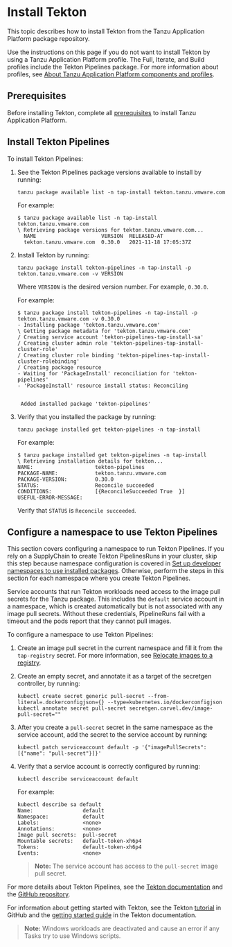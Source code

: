 # Install Tekton

This topic describes how to install Tekton from the Tanzu Application Platform package repository.

Use the instructions on this page if you do not want to install Tekton by using a
Tanzu Application Platform profile.
The Full, Iterate, and Build profiles include the Tekton Pipelines package.
For more information about profiles, see [About Tanzu Application Platform components and profiles](../about-package-profiles.html).


## <a id='prereqs'></a>Prerequisites

Before installing Tekton, complete all [prerequisites](../prerequisites.html) to install
Tanzu Application Platform.


## <a id='install-tekton-pipelines'></a> Install Tekton Pipelines

To install Tekton Pipelines:

1. See the Tekton Pipelines package versions available to install by running:

    ```console
    tanzu package available list -n tap-install tekton.tanzu.vmware.com
    ```

    For example:

    ```console
    $ tanzu package available list -n tap-install tekton.tanzu.vmware.com
    \ Retrieving package versions for tekton.tanzu.vmware.com...
      NAME                     VERSION  RELEASED-AT
      tekton.tanzu.vmware.com  0.30.0   2021-11-18 17:05:37Z
    ```

1. Install Tekton by running:

    ```console
    tanzu package install tekton-pipelines -n tap-install -p tekton.tanzu.vmware.com -v VERSION
    ```

    Where `VERSION` is the desired version number. For example, `0.30.0`.

    For example:

    ```console
    $ tanzu package install tekton-pipelines -n tap-install -p tekton.tanzu.vmware.com -v 0.30.0
    - Installing package 'tekton.tanzu.vmware.com'
    \ Getting package metadata for 'tekton.tanzu.vmware.com'
    / Creating service account 'tekton-pipelines-tap-install-sa'
    / Creating cluster admin role 'tekton-pipelines-tap-install-cluster-role'
    / Creating cluster role binding 'tekton-pipelines-tap-install-cluster-rolebinding'
    / Creating package resource
    - Waiting for 'PackageInstall' reconciliation for 'tekton-pipelines'
    - 'PackageInstall' resource install status: Reconciling


     Added installed package 'tekton-pipelines'
    ```

1. Verify that you installed the package by running:

    ```console
    tanzu package installed get tekton-pipelines -n tap-install
    ```

    For example:

    ```console
    $ tanzu package installed get tekton-pipelines -n tap-install
    \ Retrieving installation details for tekton...
    NAME:                    tekton-pipelines
    PACKAGE-NAME:            tekton.tanzu.vmware.com
    PACKAGE-VERSION:         0.30.0
    STATUS:                  Reconcile succeeded
    CONDITIONS:              [{ReconcileSucceeded True  }]
    USEFUL-ERROR-MESSAGE:
    ```

    Verify that `STATUS` is `Reconcile succeeded`.


## <a id='config-namespace'></a> Configure a namespace to use Tekton Pipelines

This section covers configuring a namespace to run Tekton Pipelines.
If you rely on a SupplyChain to create Tekton PipelinesRuns in your cluster, skip this step because
namespace configuration is covered in [Set up developer namespaces to use installed packages](#setup).
Otherwise, perform the steps in this section for each namespace where you create Tekton Pipelines.

Service accounts that run Tekton workloads need access to the image pull secrets for the Tanzu package.
This includes the `default` service account in a namespace, which is created automatically but is
not associated with any image pull secrets.
Without these credentials, PipelineRuns fail with a timeout and the pods report that they cannot
pull images.

To configure a namespace to use Tekton Pipelines:

1. Create an image pull secret in the current namespace and fill it from the `tap-registry` secret.
For more information, see [Relocate images to a registry](../install.html#add-tap-package-repo).

1. Create an empty secret, and annotate it as a target of the secretgen controller, by running:

    ```console
    kubectl create secret generic pull-secret --from-literal=.dockerconfigjson={} --type=kubernetes.io/dockerconfigjson
    kubectl annotate secret pull-secret secretgen.carvel.dev/image-pull-secret=""
    ```

1. After you create a `pull-secret` secret in the same namespace as the service account, add the
secret to the service account by running:

    ```console
    kubectl patch serviceaccount default -p '{"imagePullSecrets": [{"name": "pull-secret"}]}'
    ```

1. Verify that a service account is correctly configured by running:

    ```console
    kubectl describe serviceaccount default
    ```

    For example:

    ```console
    kubectl describe sa default
    Name:                default
    Namespace:           default
    Labels:              <none>
    Annotations:         <none>
    Image pull secrets:  pull-secret
    Mountable secrets:   default-token-xh6p4
    Tokens:              default-token-xh6p4
    Events:              <none>
    ```

    > **Note:** The service account has access to the `pull-secret` image pull secret.

For more details about Tekton Pipelines, see the [Tekton documentation](https://tekton.dev/docs/) and
the [GitHub repository](https://github.com/tektoncd/pipeline).

For information about getting started with Tekton, see the Tekton
[tutorial](https://github.com/tektoncd/pipeline/blob/main/docs/tutorial.hbs.md) in GitHub and the
[getting started guide](https://tekton.dev/docs/getting-started/) in the Tekton documentation.

> **Note:** Windows workloads are deactivated and cause an error if any Tasks try to use Windows scripts.

